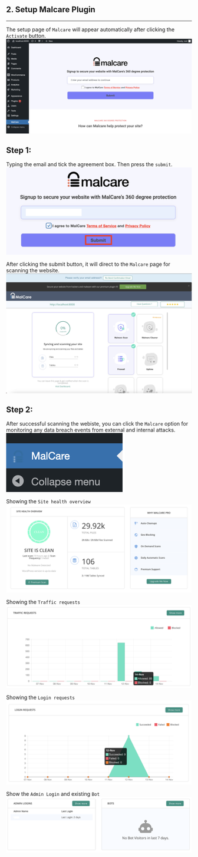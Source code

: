 ## **2. Setup Malcare Plugin**
---
The setup page of `Malcare` will appear automatically after clicking the `Activate` button.
![Image](./assets/malcareSetup.png)

## **Step 1:** 
Typing the email and tick the agreement box. Then press the `submit`.
![Image](./assets/malcareEmail.png)

After clicking the submit button, it will direct to the `Malcare` page for scanning the website.
![Image](./assets/malcareScan.png)

## **Step 2:** 
After successful scanning the webiste, you can click the `Malcare` option for monitoring any data breach events from external and internal attacks.
![Image](./assets/malcarePlugin.png)

Showing the `Site health overview`
![Image](./assets/malcare01.png)

Showing the `Traffic requests`
![Image](./assets/malcare02.png)

Showing the `Login requests`
![Image](./assets/malcare03.png)

Show the `Admin Login` and existing `Bot`
![Image](./assets/malcare04.png)